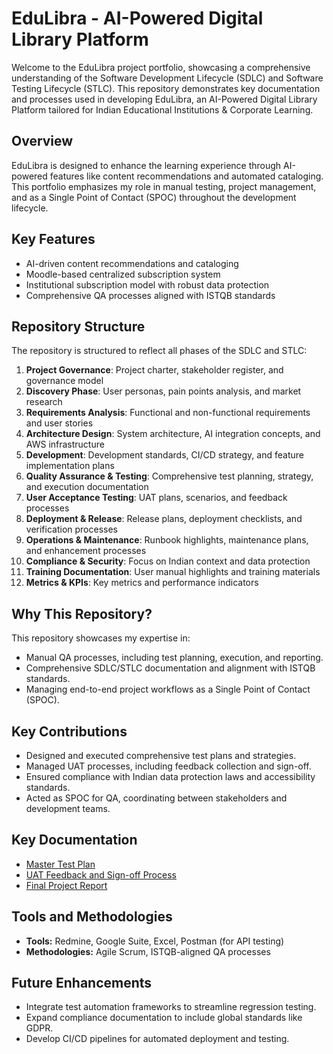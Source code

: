 # EduLibra - AI-Powered Digital Library Platform

Welcome to the EduLibra project portfolio, showcasing a comprehensive understanding of the Software Development Lifecycle (SDLC) and Software Testing Lifecycle (STLC). This repository demonstrates key documentation and processes used in developing EduLibra, an AI-Powered Digital Library Platform tailored for Indian Educational Institutions & Corporate Learning.

## Overview

EduLibra is designed to enhance the learning experience through AI-powered features like content recommendations and automated cataloging. This portfolio emphasizes my role in manual testing, project management, and as a Single Point of Contact (SPOC) throughout the development lifecycle.

## Key Features

- AI-driven content recommendations and cataloging
- Moodle-based centralized subscription system
- Institutional subscription model with robust data protection
- Comprehensive QA processes aligned with ISTQB standards

## Repository Structure

The repository is structured to reflect all phases of the SDLC and STLC:
1. **Project Governance**: Project charter, stakeholder register, and governance model
2. **Discovery Phase**: User personas, pain points analysis, and market research
3. **Requirements Analysis**: Functional and non-functional requirements and user stories
4. **Architecture Design**: System architecture, AI integration concepts, and AWS infrastructure
5. **Development**: Development standards, CI/CD strategy, and feature implementation plans
6. **Quality Assurance & Testing**: Comprehensive test planning, strategy, and execution documentation
7. **User Acceptance Testing**: UAT plans, scenarios, and feedback processes
8. **Deployment & Release**: Release plans, deployment checklists, and verification processes
9. **Operations & Maintenance**: Runbook highlights, maintenance plans, and enhancement processes
10. **Compliance & Security**: Focus on Indian context and data protection
11. **Training Documentation**: User manual highlights and training materials
12. **Metrics & KPIs**: Key metrics and performance indicators

## Why This Repository?

This repository showcases my expertise in:
- Manual QA processes, including test planning, execution, and reporting.
- Comprehensive SDLC/STLC documentation and alignment with ISTQB standards.
- Managing end-to-end project workflows as a Single Point of Contact (SPOC).

## Key Contributions

- Designed and executed comprehensive test plans and strategies.
- Managed UAT processes, including feedback collection and sign-off.
- Ensured compliance with Indian data protection laws and accessibility standards.
- Acted as SPOC for QA, coordinating between stakeholders and development teams.

## Key Documentation

- [Master Test Plan](./06-quality-assurance-testing/06.1-test-planning/master-test-plan.md)
- [UAT Feedback and Sign-off Process](./07-user-acceptance-testing/uat-feedback-signoff-process.md)
- [Final Project Report](./final-project-report.md)

## Tools and Methodologies

- **Tools:** Redmine, Google Suite, Excel, Postman (for API testing)
- **Methodologies:** Agile Scrum, ISTQB-aligned QA processes

## Future Enhancements

- Integrate test automation frameworks to streamline regression testing.
- Expand compliance documentation to include global standards like GDPR.
- Develop CI/CD pipelines for automated deployment and testing.

